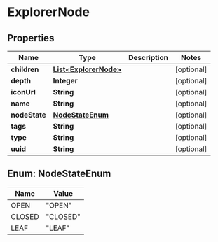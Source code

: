 # ExplorerNode

## Properties
Name | Type | Description | Notes
------------ | ------------- | ------------- | -------------
**children** | [**List&lt;ExplorerNode&gt;**](ExplorerNode.md) |  |  [optional]
**depth** | **Integer** |  |  [optional]
**iconUrl** | **String** |  |  [optional]
**name** | **String** |  |  [optional]
**nodeState** | [**NodeStateEnum**](#NodeStateEnum) |  |  [optional]
**tags** | **String** |  |  [optional]
**type** | **String** |  |  [optional]
**uuid** | **String** |  |  [optional]

<a name="NodeStateEnum"></a>
## Enum: NodeStateEnum
Name | Value
---- | -----
OPEN | &quot;OPEN&quot;
CLOSED | &quot;CLOSED&quot;
LEAF | &quot;LEAF&quot;
